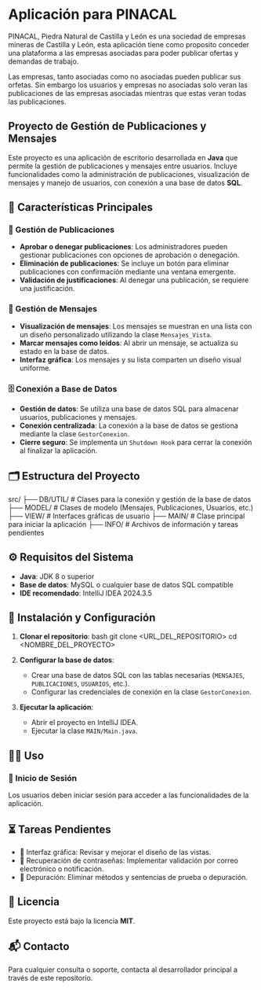 # Aplicación para PINACAL

PINACAL, Piedra Natural de Castilla y León es una sociedad de empresas mineras de Castilla y León, esta aplicación tiene como proposito
conceder una plataforma a las empresas asociadas para poder publicar ofertas y demandas de trabajo.

Las empresas, tanto asociadas como no asociadas pueden publicar sus orfetas. Sin embargo los usuarios y empresas no asociadas solo veran
las publicaciones de las empresas asociadas mientras que estas veran todas las publicaciones.

## Proyecto de Gestión de Publicaciones y Mensajes

Este proyecto es una aplicación de escritorio desarrollada en **Java** que permite la gestión de publicaciones y mensajes entre usuarios. Incluye funcionalidades como la administración de publicaciones, visualización de mensajes y manejo de usuarios, con conexión a una base de datos **SQL**.

## 📌 Características Principales

### 📝 Gestión de Publicaciones

- **Aprobar o denegar publicaciones**: Los administradores pueden gestionar publicaciones con opciones de aprobación o denegación.
- **Eliminación de publicaciones**: Se incluye un botón para eliminar publicaciones con confirmación mediante una ventana emergente.
- **Validación de justificaciones**: Al denegar una publicación, se requiere una justificación.

### 💬 Gestión de Mensajes

- **Visualización de mensajes**: Los mensajes se muestran en una lista con un diseño personalizado utilizando la clase `Mensajes_Vista`.
- **Marcar mensajes como leídos**: Al abrir un mensaje, se actualiza su estado en la base de datos.
- **Interfaz gráfica**: Los mensajes y su lista comparten un diseño visual uniforme.

### 🗄️ Conexión a Base de Datos

- **Gestión de datos**: Se utiliza una base de datos SQL para almacenar usuarios, publicaciones y mensajes.
- **Conexión centralizada**: La conexión a la base de datos se gestiona mediante la clase `GestorConexion`.
- **Cierre seguro**: Se implementa un `Shutdown Hook` para cerrar la conexión al finalizar la aplicación.

## 🗂️ Estructura del Proyecto

src/
├── DB/UTIL/      # Clases para la conexión y gestión de la base de datos
├── MODEL/        # Clases de modelo (Mensajes, Publicaciones, Usuarios, etc.)
├── VIEW/         # Interfaces gráficas de usuario
├── MAIN/         # Clase principal para iniciar la aplicación
├── INFO/         # Archivos de información y tareas pendientes

## ⚙️ Requisitos del Sistema

- **Java**: JDK 8 o superior
- **Base de datos**: MySQL o cualquier base de datos SQL compatible
- **IDE recomendado**: IntelliJ IDEA 2024.3.5

## 🚀 Instalación y Configuración

1. **Clonar el repositorio**:
   bash
   git clone <URL_DEL_REPOSITORIO>
   cd <NOMBRE_DEL_PROYECTO>

2. **Configurar la base de datos**:
    - Crear una base de datos SQL con las tablas necesarias (`MENSAJES`, `PUBLICACIONES`, `USUARIOS`, etc.).
    - Configurar las credenciales de conexión en la clase `GestorConexion`.

3. **Ejecutar la aplicación**:
    - Abrir el proyecto en IntelliJ IDEA.
    - Ejecutar la clase `MAIN/Main.java`.

## 🧑‍💻 Uso

### 🔐 Inicio de Sesión

Los usuarios deben iniciar sesión para acceder a las funcionalidades de la aplicación.

## ⏳ Tareas Pendientes

- 🔧 Interfaz gráfica: Revisar y mejorar el diseño de las vistas.
- 🔐 Recuperación de contraseñas: Implementar validación por correo electrónico o notificación.
- 🧹 Depuración: Eliminar métodos y sentencias de prueba o depuración.

## 📄 Licencia

Este proyecto está bajo la licencia **MIT**.

## 📬 Contacto

Para cualquier consulta o soporte, contacta al desarrollador principal a través de este repositorio.